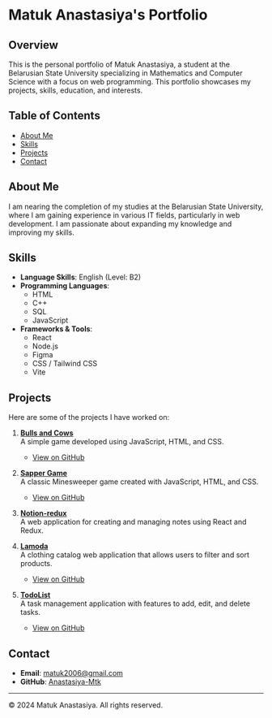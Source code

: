 # Matuk Anastasiya's Portfolio

## Overview

This is the personal portfolio of Matuk Anastasiya, a student at the Belarusian State University specializing in Mathematics and Computer Science with a focus on web programming. This portfolio showcases my projects, skills, education, and interests.

## Table of Contents

- [About Me](#about-me)
- [Skills](#skills)
- [Projects](#projects)
- [Contact](#contact)

## About Me

I am nearing the completion of my studies at the Belarusian State University, where I am gaining experience in various IT fields, particularly in web development. I am passionate about expanding my knowledge and improving my skills.

## Skills

- **Language Skills**: English (Level: B2)
- **Programming Languages**:
  - HTML
  - C++
  - SQL
  - JavaScript
- **Frameworks & Tools**:
  - React
  - Node.js
  - Figma
  - CSS / Tailwind CSS
  - Vite

## Projects

Here are some of the projects I have worked on:

1. **[Bulls and Cows](https://anastasiya-mtk.github.io/bulls-and-cows/)**  
   A simple game developed using JavaScript, HTML, and CSS.
   - [View on GitHub](https://github.com/Anastasiya-Mtk/bulls-and-cows.git)

2. **[Sapper Game](https://anastasiya-mtk.github.io/Sapper-game/)**  
   A classic Minesweeper game created with JavaScript, HTML, and CSS.
   - [View on GitHub](https://github.com/Anastasiya-Mtk/Sapper-game.git)

3. **[Notion-redux](https://github.com/Anastasiya-Mtk/notion-redux.git)**  
   A web application for creating and managing notes using React and Redux.

4. **[Lamoda](https://anastasiya-mtk.github.io/Lamoda/)**  
   A clothing catalog web application that allows users to filter and sort products.
   - [View on GitHub](https://github.com/Anastasiya-Mtk/Lamoda.git)

5. **[TodoList](https://anastasiya-mtk.github.io/Todolist/)**  
   A task management application with features to add, edit, and delete tasks.
   - [View on GitHub](https://github.com/Anastasiya-Mtk/Todolist.git)

## Contact

- **Email**: [matuk2006@gmail.com](mailto:matuk2006@gmail.com)
- **GitHub**: [Anastasiya-Mtk](https://github.com/Anastasiya-Mtk)

---

© 2024 Matuk Anastasiya. All rights reserved.
